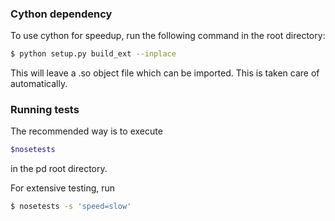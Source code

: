 ### Cython dependency

To use cython for speedup, run the following command in the root directory:


```sh
$ python setup.py build_ext --inplace
```

This will leave a .so object file which can be imported.
This is taken care of automatically.

### Running tests

The recommended way is to execute

```sh
$nosetests
```

in the pd root directory.

For extensive testing, run 

```sh
$ nosetests -s 'speed=slow'
```
